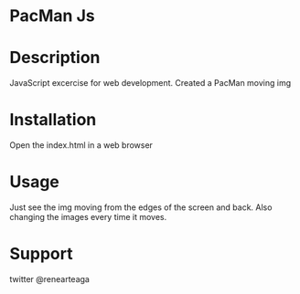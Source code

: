 # PacMan Js
# Description
JavaScript excercise for web development. Created a PacMan moving img

# Installation
Open the index.html in a web browser

# Usage
Just see the img moving from the edges of the screen and back. Also changing the images every time it moves.

# Support
twitter @renearteaga
